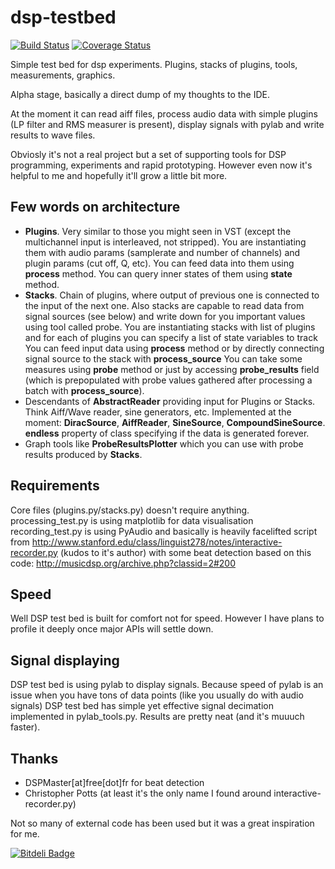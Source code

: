 dsp-testbed
===========
[![Build Status](https://travis-ci.org/dchaplinsky/dsp-testbed.png?branch=master)](https://travis-ci.org/dchaplinsky/dsp-testbed) [![Coverage Status](https://coveralls.io/repos/dchaplinsky/dsp-testbed/badge.png?branch=master)](https://coveralls.io/r/dchaplinsky/dsp-testbed?branch=master)

Simple test bed for dsp experiments. Plugins, stacks of plugins, tools, measurements, graphics.

Alpha stage, basically a direct dump of my thoughts to the IDE.

At the moment it can read aiff files, process audio data with simple plugins (LP filter and RMS 
measurer is present), display signals with pylab and write results to wave files.

Obviosly it's not a real project but a set of supporting tools for DSP programming, experiments
and rapid prototyping. However even now it's helpful to me and hopefully it'll grow a little bit more.

## Few words on architecture
* **Plugins**. Very similar to those you might seen in VST (except the multichannel input is interleaved, not stripped).
You are instantiating them with audio params (samplerate and number of channels) and plugin params (cut off, Q, etc).
You can feed data into them using **process** method. You can query inner states of them using **state** method.
* **Stacks**. Chain of plugins, where output of previous one is connected to the input of the next one.
Also stacks are capable to read data from signal sources (see below) and write down for you important values using
tool called probe.
You are instantiating stacks with list of plugins and for each of plugins you can specify a list of state variables to track
You can feed input data using **process** method or by directly connecting signal source to the stack with **process_source**
You can take some measures using **probe** method or just by accessing **probe_results** field (which is prepopulated
with probe values gathered after processing a batch with **process_source**).
* Descendants of **AbstractReader** providing input for Plugins or Stacks. Think Aiff/Wave reader,
sine generators, etc. Implemented at the moment: **DiracSource**, **AiffReader**, **SineSource**, **CompoundSineSource**.
**endless** property of class specifying if the data is generated forever.
* Graph tools like **ProbeResultsPlotter** which you can use with probe results produced by **Stacks**.

## Requirements
Core files (plugins.py/stacks.py) doesn't require anything.
processing_test.py is using matplotlib for data visualisation
recording_test.py is using PyAudio and basically is heavily facelifted
script from http://www.stanford.edu/class/linguist278/notes/interactive-recorder.py
(kudos to it's author) with some beat detection based on this code:
http://musicdsp.org/archive.php?classid=2#200

## Speed
Well DSP test bed is built for comfort not for speed. However I have plans to profile it deeply once major
APIs will settle down.

## Signal displaying
DSP test bed is using pylab to display signals. Because speed of pylab is an issue when you have tons of
data points (like you usually do with audio signals) DSP test bed has simple yet effective signal decimation
implemented in pylab_tools.py. Results are pretty neat (and it's muuuch faster).

## Thanks
* DSPMaster[at]free[dot]fr for beat detection
* Christopher Potts (at least it's the only name I found around interactive-recorder.py)

Not so many of external code has been used but it was a great inspiration for me.

[![Bitdeli Badge](https://d2weczhvl823v0.cloudfront.net/dchaplinsky/dsp-testbed/trend.png)](https://bitdeli.com/free "Bitdeli Badge")
